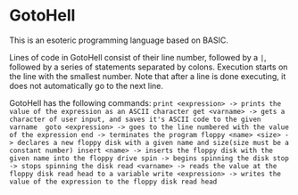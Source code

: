 
# GotoHell

This is an esoteric programming language based on BASIC.

Lines of code in GotoHell consist of their line number, followed by a `|`, followed by a series of statements separated by colons.
Execution starts on the line with the smallest number. Note that after a line is done executing, it does not automatically go to the next line.

GotoHell has the following commands:
``
print <expression> -> prints the value of the expression as an ASCII character
get <varname> -> gets a character of user input, and saves it's ASCII code to the given varname 
goto <expression> -> goes to the line numbered with the value of the expression
end -> terminates the program
floppy <name> <size> -> declares a new floppy disk with a given name and size(size must be a constant number)
insert <name> -> inserts the floppy disk with the given name into the floppy drive
spin -> begins spinning the disk
stop -> stops spinning the disk
read <varname> -> reads the value at the floppy disk read head to a variable
write <expression> -> writes the value of the expression to the floppy disk read head
``